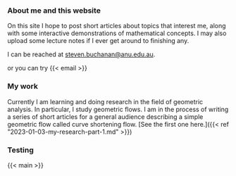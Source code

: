 ### About me and this website



On this site I hope to post short articles about topics that interest me, along with some interactive demonstrations of mathematical concepts.
I may also upload some lecture notes if I ever get around to finishing any.

I can be reached at steven.buchanan@anu.edu.au.


or you can try {{< email >}}

### My work

Currently I am learning and doing research in the field of geometric analysis.
In particular, I study geometric flows.
I am in the process of writing a series of short articles for a general audience describing a simple geometric flow called curve shortening flow.
[See the first one here.]({{< ref "2023-01-03-my-research-part-1.md" >}})


### Testing


<!-- see shortcodes/main.html -->
{{< main >}} 
